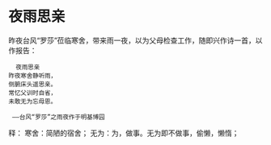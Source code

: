 夜雨思亲
======

昨夜台风“罗莎”莅临寒舍，带来雨一夜，以为父母检查工作，随即兴作诗一首，以作报告：

```text
  夜雨思亲
昨夜寒舍静听雨，
侧腑床头遥思亲。
常忆父训时自省，
未敢无为忘母恩。

 ——台风“罗莎”之雨夜作于明基博园
```

释：
寒舍：简陋的宿舍；
无为：为，做事。无为即不做事，偷懒，懒惰；
